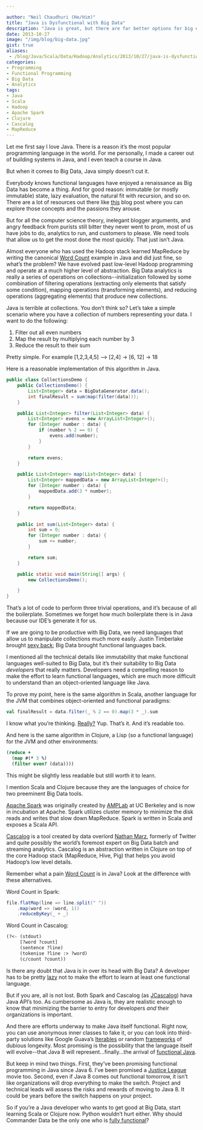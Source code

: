 ```yaml
---

author: "Neil Chaudhuri (He/Him)"
title: "Java is Dysfunctional with Big Data"
description: "Java is great, but there are far better options for big data analytics."
date: 2013-10-27
image: "/img/blog/big-data.jpg"
gist: true
aliases: 
 - /blog/Java/Scala/Data/Hadoop/Analytics/2013/10/27/java-is-dysfunctional-with-big-data
categories:
- Programming
- Functional Programming
- Big Data
- Analytics
tags: 
- Java
- Scala
- Hadoop
- Apache Spark
- Clojure
- Cascalog
- MapReduce
---
```

Let me first say I love Java. There is a reason it’s the most popular programming language in the world. For me
personally, I made a career out of building systems in Java, and I even teach a course in Java.

But when it comes to Big Data, Java simply doesn’t cut it.

Everybody knows functional languages have enjoyed a renaissance as Big Data has become a thing. And for good reason:
immutable (or mostly immutable) state, lazy evaluation, the natural fit with recursion, and so on. There are a lot of
resources out there like [this](http://cafe.elharo.com/programming/java-programming/why-functional-programming-in-java-is-dangerous/)
blog post where you can explore those concepts and the passions they arouse.

But for all the computer science theory, inelegant blogger arguments, and angry feedback from purists still bitter they
never went to prom, most of us have jobs to do, analytics to run, and customers to please. We need tools that allow us
to get the most done the most quickly. That just isn’t Java.

Almost everyone who has used the Hadoop stack learned MapReduce by writing the canonical
[Word Count](http://developer.yahoo.com/hadoop/tutorial/module4.html#wordcount) example in Java and did just fine, so
what’s the problem? We have evolved past low-level Hadoop programming and operate at a much higher level of abstraction.
Big Data analytics is really a series of operations on collections--initialization followed by some combination of
filtering operations (extracting only elements that satisfy some condition), mapping operations (transforming elements),
and reducing operations (aggregating elements) that produce new collections.

Java is terrible at collections. You don’t think so? Let’s take a simple scenario where you have a collection of numbers
representing your data. I want to do the following:

1. Filter out all even numbers
2. Map the result by multiplying each number by 3
3. Reduce the result to their sum

Pretty simple. For example [1,2,3,4,5] --> [2,4] -> [6, 12] -> 18

Here is a reasonable implementation of this algorithm in Java.

~~~java 
public class CollectionsDemo {
    public CollectionsDemo() {
        List<Integer> data = BigDataGenerator.data();
        int finalResult = sum(map(filter(data)));
    }

    public List<Integer> filter(List<Integer> data) {
        List<Integer> evens = new ArrayList<Integer>();
        for (Integer number : data) {
            if (number % 2 == 0) {
                evens.add(number);
            }
        }

        return evens;
    }

    public List<Integer> map(List<Integer> data) {
        List<Integer> mappedData = new ArrayList<Integer>();
        for (Integer number : data) {
            mappedData.add(3 * number);
        }

        return mappedData;
    }

    public int sum(List<Integer> data) {
        int sum = 0;
        for (Integer number : data) {
            sum += number;
        }

        return sum;
    }

    public static void main(String[] args) {
        new CollectionsDemo();

    }
}
~~~

That’s a lot of code to perform three trivial operations, and it’s because of all the boilerplate. Sometimes we forget
how much boilerplate there is in Java because our IDE’s generate it for us.

If we are going to be productive with Big Data, we need languages that allow us to manipulate collections much more easily.
Justin Timberlake brought [sexy back](http://www.youtube.com/watch?v=3gOHvDP_vCs); Big Data brought functional languages back.

I mentioned all the technical details like immutability that make functional languages well-suited to Big Data, but it’s
their suitability to Big Data *developers* that really matters. Developers need a compelling reason to make the effort
to learn functional languages, which are much more difficult to understand than an object-oriented language like Java.

To prove my point, here is the same algorithm in Scala, another language for the JVM that combines object-oriented and
functional paradigms:

~~~scala
val finalResult = data.filter(_ % 2 == 0).map(3 * _).sum
~~~

I know what you’re thinking. [Really?](http://www.thedailybeast.com/videos/2013/05/19/really-amy-poehler-returns-to-snl.html)
Yup. That’s it. And it’s readable too.

And here is the same algorithm in Clojure, a Lisp (so a functional language) for the JVM and other environments:

~~~clojure
(reduce +
  (map #(* 3 %)
  (filter even? (data))))
~~~  

This might be slightly less readable but still worth it to learn.

I mention Scala and Clojure because they are the languages of choice for two preeminent Big Data tools.

[Apache Spark](http://spark.incubator.apache.org/) was originally created by [AMPLab](https://amplab.cs.berkeley.edu/)
at UC Berkeley and is now in incubation at Apache. Spark utilizes cluster memory to minimize the disk reads and writes
that slow down MapReduce. Spark is written in Scala and exposes a Scala API.

[Cascalog](https://github.com/nathanmarz/cascalog) is a tool created by data overlord [Nathan Marz](https://twitter.com/nathanmarz),
formerly of Twitter and quite possibly the world’s foremost expert on Big Data batch and streaming analytics. Cascalog
is an abstraction written in Clojure on top of the core Hadoop stack (MapReduce, Hive, Pig) that helps you avoid
Hadoop’s low level details.

Remember what a pain [Word Count](http://developer.yahoo.com/hadoop/tutorial/module4.html#wordcount)  is in Java? Look
at the difference with these alternatives.

Word Count in Spark:

~~~scala
file.flatMap(line => line.split(" "))
    .map(word => (word, 1))
    .reduceByKey(_ + _)
~~~    


Word Count in Cascalog:

~~~clojure
(?<- (stdout)
     [?word ?count]
     (sentence ?line)
     (tokenise ?line :> ?word)
     (c/count ?count))
~~~     

Is there any doubt that Java is in over its head with Big Data? A developer has to be pretty [lazy](http://www.youtube.com/watch?v=Px5TWbc4xQo)
not to make the effort to learn at least one functional language.

But if you are, all is not lost. Both Spark and Cascalog (as [JCascalog](https://github.com/nathanmarz/cascalog/wiki/JCascalog))
hava Java API’s too. As cumbersome as Java is, they are realistic enough to know that minimizing the barrier to entry for developers *and* their organizations is important.

And there are efforts underway to make Java itself functional. Right now, you can use anonymous inner classes to fake it,
or you can look into third-party solutions like Google Guava’s [Iterables](http://docs.guava-libraries.googlecode.com/git/javadoc/com/google/common/collect/Iterables.html) or random [frameworks](https://github.com/functionaljava/functionaljava) of dubious longevity. Most promising is the possibility that the language itself will evolve--that Java 8 will represent...finally...the arrival of [functional Java](http://blog.agiledeveloper.com/2013/01/functional-programming-in-java-is-quite.html).

But keep in mind two things. First, they’ve been promising functional programming in Java since Java 6. I’ve been promised
a [Justice League](http://media.dcentertainment.com/sites/default/files/character_bio_576_justiceleague.jpg) movie too. Second,
even if Java 8 comes out functional tomorrow, it isn’t like organizations will drop everything to make the switch. Project
and technical leads will assess the risks and rewards of moving to Java 8. It could be years before the switch happens on your project.

So if you’re a Java developer who wants to get good at Big Data, start learning Scala or Clojure now. Python wouldn’t
hurt either. Why should Commander Data be the only one who is [fully functional](http://www.youtube.com/watch?v=9ev1ec0Z0GI)?
